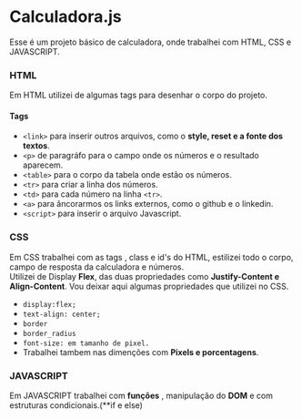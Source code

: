 # Calculadora.js

Esse é um projeto básico de calculadora, onde trabalhei com HTML, CSS e JAVASCRIPT.

### HTML  
Em HTML utilizei de algumas tags para desenhar o corpo do projeto.

#### Tags
* `<link>` para inserir outros arquivos, como o **style, reset e a fonte dos textos**.
* `<p>` de paragráfo para o campo onde os números e o resultado aparecem.
* `<table>` para o corpo da tabela onde estão os números.
* `<tr>` para criar a linha dos números.
* `<td>` para cada número na linha `<tr>`.
* `<a>` para âncorarmos os links externos, como o github e o linkedin.
* `<script>` para inserir o arquivo Javascript.

### CSS  
Em CSS trabalhei com as tags , class e id's do HTML, estilizei todo o corpo, campo de resposta da calculadora e números.  
Utilizei de Display **Flex**, das duas propriedades como **Justify-Content e Align-Content**.
Vou deixar aqui algumas propriedades que utilizei no CSS.  
* `display:flex;`
* `text-align: center;`
* `border`
* `border_radius`
* `font-size: em tamanho de pixel.`
* Trabalhei tambem nas dimenções com **Pixels e porcentagens**.

### JAVASCRIPT  
Em JAVASCRIPT trabalhei com **funções** , manipulação do **DOM** e com estruturas condicionais.(**if e else)
